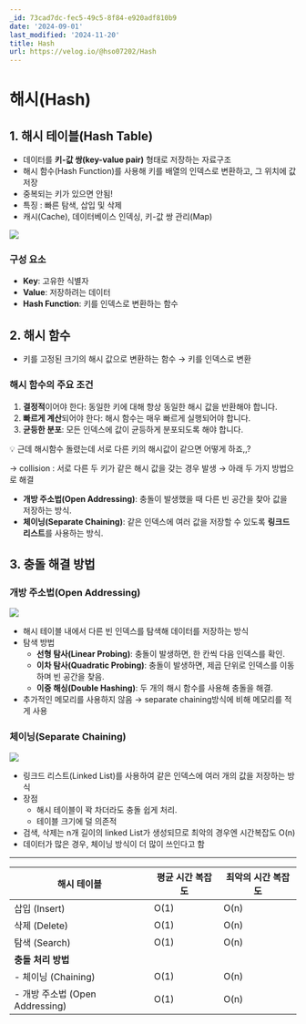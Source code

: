 ```yaml
---
_id: 73cad7dc-fec5-49c5-8f84-e920adf810b9
date: '2024-09-01'
last_modified: '2024-11-20'
title: Hash
url: https://velog.io/@hso07202/Hash
---
```


# 해시(Hash)

## 1. 해시 테이블(Hash Table)

- 데이터를 **키-값 쌍(key-value pair)** 형태로 저장하는 자료구조
- 해시 함수(Hash Function)를 사용해 키를 배열의 인덱스로 변환하고, 그 위치에 값 저장
- 중복되는 키가 있으면 안됨!
- 특징 : 빠른 탐색, 삽입 및 삭제
- 캐시(Cache), 데이터베이스 인덱싱, 키-값 쌍 관리(Map)

![](https://velog.velcdn.com/images/hso07202/post/c7d53d23-204c-4e4e-aae5-b738ee103c8f/image.png)


### 구성 요소

- **Key**: 고유한 식별자
- **Value**: 저장하려는 데이터
- **Hash Function**: 키를 인덱스로 변환하는 함수

## 2. 해시 함수

- 키를 고정된 크기의 해시 값으로 변환하는 함수 → 키를 인덱스로 변환

### 해시 함수의 주요 조건

1. **결정적**이어야 한다: 동일한 키에 대해 항상 동일한 해시 값을 반환해야 합니다.
2. **빠르게 계산**되어야 한다: 해시 함수는 매우 빠르게 실행되어야 합니다.
3. **균등한 분포**: 모든 인덱스에 값이 균등하게 분포되도록 해야 합니다.

💡 근데 해시함수 돌렸는데 서로 다른 키의 해시값이 같으면 어떻게 하죠,,?

→ collision : 서로 다른 두 키가 같은 해시 값을 갖는 경우 발생 → 아래 두 가지 방법으로 해결

- **개방 주소법(Open Addressing)**: 충돌이 발생했을 때 다른 빈 공간을 찾아 값을 저장하는 방식.
- **체이닝(Separate Chaining)**: 같은 인덱스에 여러 값을 저장할 수 있도록 **링크드 리스트**를 사용하는 방식.

## 3. 충돌 해결 방법

### 개방 주소법(Open Addressing)

![](https://velog.velcdn.com/images/hso07202/post/485b0df0-7fcf-4608-9821-e1c99003cae1/image.png)


- 해시 테이블 내에서 다른 빈 인덱스를 탐색해 데이터를 저장하는 방식
- 탐색 방법
    - **선형 탐사(Linear Probing)**: 충돌이 발생하면, 한 칸씩 다음 인덱스를 확인.
    - **이차 탐사(Quadratic Probing)**: 충돌이 발생하면, 제곱 단위로 인덱스를 이동하며 빈 공간을 찾음.
    - **이중 해싱(Double Hashing)**: 두 개의 해시 함수를 사용해 충돌을 해결.
- 추가적인 메모리를 사용하지 않음 → separate chaining방식에 비해 메모리를 적게 사용

### 체이닝(Separate Chaining)

![](https://velog.velcdn.com/images/hso07202/post/3d9b0f7c-58a4-429f-b402-f4c0c71153e1/image.png)

- 링크드 리스트(Linked List)를 사용하여 같은 인덱스에 여러 개의 값을 저장하는 방식
- 장점
    - 해시 테이블이 꽉 차더라도 충돌 쉽게 처리.
    - 테이블 크기에 덜 의존적
- 검색, 삭제는 n개 길이의 linked List가 생성되므로 최악의 경우엔 시간복잡도 O(n)
- 데이터가 많은 경우, 체이닝 방식이 더 많이 쓰인다고 함

<hr>

| **해시 테이블** | 평균 시간 복잡도 | 최악의 시간 복잡도 |
| --- | --- | --- |
| 삽입 (Insert) | O(1) | O(n) |
| 삭제 (Delete) | O(1) | O(n) |
| 탐색 (Search) | O(1) | O(n) |
| **충돌 처리 방법** |  |  |
| - 체이닝 (Chaining) | O(1) | O(n) |
| - 개방 주소법 (Open Addressing) | O(1) | O(n) |
